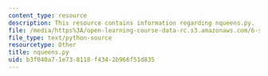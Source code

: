 ```yaml
---
content_type: resource
description: This resource contains information regarding nqueens.py.
file: /media/https%3A/open-learning-course-data-rc.s3.amazonaws.com/6-s095-programming-for-the-puzzled-january-iap-2018/b3f040a71e738118f4342b966f51d835_nqueens.py
file_type: text/python-source
resourcetype: Other
title: nqueens.py
uid: b3f040a7-1e73-8118-f434-2b966f51d835
---
```

